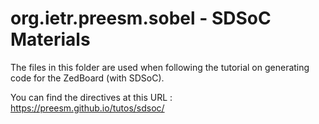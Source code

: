 # org.ietr.preesm.sobel - SDSoC Materials

The files in this folder are used when following the tutorial on generating code for the ZedBoard (with SDSoC). 

You can find the directives at this URL : https://preesm.github.io/tutos/sdsoc/
